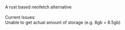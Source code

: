 A rust based neofetch alternative
<br>
<br>
Current Issues:
<br>
Unable to get actual amount of storage (e.g. 8gb = 8.5gb)
